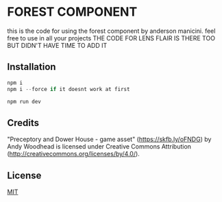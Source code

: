 
# FOREST COMPONENT

this is the code for using the forest component by anderson manicini. feel free to use in all your projects
THE CODE FOR LENS FLAIR IS THERE TOO BUT DIDN'T HAVE TIME TO ADD IT

## Installation


```javascript
npm i 
npm i --force if it doesnt work at first 

npm run dev
```

## Credits
"Preceptory and Dower House - game asset" (https://skfb.ly/oFNDG) by Andy Woodhead is licensed under Creative Commons Attribution (http://creativecommons.org/licenses/by/4.0/).

## License

[MIT](https://choosealicense.com/licenses/mit/)
